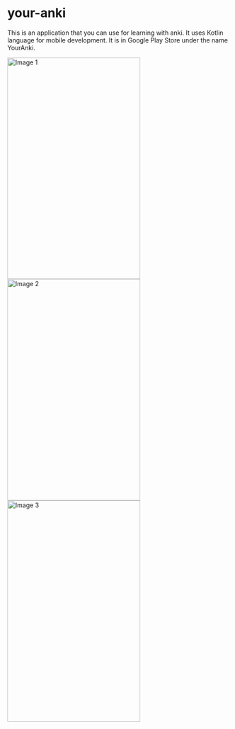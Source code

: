 # your-anki

This is an application that you can use for learning with anki. It uses Kotlin language for mobile development. It is in Google Play Store under the name YourAnki.

<img src="https://github.com/kaiji123/your-anki/assets/83366626/7a179325-b84c-4e69-bb54-2bd8e5cc48c4" height="500" width="300" alt="Image 1">

<img src="https://github.com/kaiji123/your-anki/assets/83366626/20ad3ffd-3a87-4ae3-b1d9-d94e6994aeb9" height="500" width="300" alt="Image 2">

<img src="https://github.com/kaiji123/your-anki/assets/83366626/b494437a-795e-46d9-b3a9-9260d301ca06" height="500" width="300" alt="Image 3">


